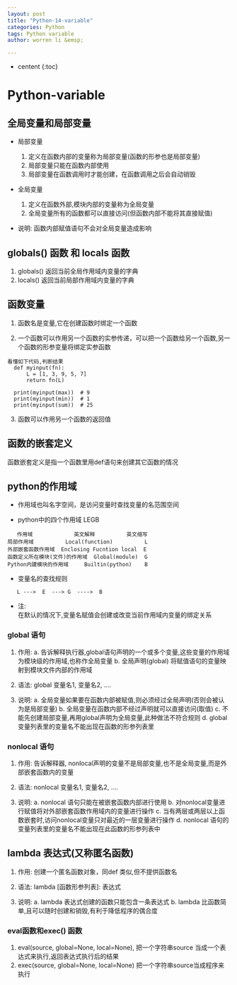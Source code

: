 ```yaml
---
layout: post
title: "Python-14-variable"
categories: Python
tags: Python variable
author: worren li &emsp;

---
```


* centent
{:toc}

# Python-variable  
## 全局变量和局部变量

* 局部变量
    1. 定义在函数内部的变量称为局部变量(函数的形参也是局部变量)
    2. 局部变量只能在函数内部使用
    3. 局部变量在函数调用时才能创建，在函数调用之后会自动销毁

* 全局变量
    1. 定义在函数外部,模块内部的变量称为全局变量
    2. 全局变量所有的函数都可以直接访问(但函数内部不能将其直接赋值)
* 说明:
   函数内部赋值语句不会对全局变量造成影响
   
## globals() 函数 和 locals 函数  
   1. globals()  返回当前全局作用域内变量的字典  
   2. locals()  返回当前局部作用域内变量的字典  

## 函数变量  
   1. 函数名是变量,它在创建函数时绑定一个函数  

   2. 一个函数可以作用另一个函数的实参传递，可以把一个函数给另一个函数,另一个函数的形参变量将绑定实参函数   

```
看懂如下代码,判断结果
  def myinput(fn):
      L = [1, 3, 9, 5, 7]
      return fn(L)

  print(myinput(max))  # 9
  print(myinput(min))  # 1
  print(myinput(sum))  # 25
```
   3. 函数可以作用另一个函数的返回值  

## 函数的嵌套定义   
   函数嵌套定义是指一个函数里用def语句来创建其它函数的情况  

## python的作用域  
   * 作用域也叫名字空间，是访问变量时查找变量的名范围空间  

   * python中的四个作用域 LEGB  

```
   作用域             英文解释          英文缩写
局部作用域          Local(function)          L
外部嵌套函数作用域  Enclosing Fucntion local  E
函数定义所在模块(文件)的作用域  Global(module)  G
Python内建模块的作用域     Builtin(python)    B
```

* 变量名的查找规则  

```
   L --->  E  ---> G  ---->  B
```

* 注:  
   在默认的情况下,变量名赋值会创建或改变当前作用域内变量的绑定关系  

### global 语句
1. 作用:
    a. 告诉解释执行器,global语句声明的一个或多个变量,这些变量的作用域为模块级的作用域,也称作全局变量
    b. 全局声明(global) 将赋值语句的变量映射到模块文件内部的作用域
2. 语法:
    global 变量名1, 变量名2, ....

3. 说明:
    a. 全局变量如果要在函数内部被赋值,则必须经过全局声明(否则会被认为是局部变量)
    b. 全局变量在函数内部不经过声明就可以直接访问(取值)
    c. 不能先创建局部变量,再用global声明为全局变量,此种做法不符合规则
    d. global变量列表里的变量名不能出现在函数的形参列表里


### nonlocal 语句
1. 作用:
    告诉解释器, nonlocal声明的变量不是局部变量,也不是全局变量,而是外部嵌套函数内的变量
2. 语法:
    nonlocal 变量名1, 变量名2, ....

3. 说明:
    a. nonlocal 语句只能在被嵌套函数内部进行使用
    b. 对nonlocal变量进行赋值将对外部嵌套函数作用域内的变量进行操作
    c. 当有两层或两层以上函数嵌套时,访问nonlocal变量只对最近的一层变量进行操作
    d. nonlocal 语句的变量列表里的变量名不能出现在此函数的形参列表中


## lambda 表达式(又称匿名函数)
1. 作用:
    创建一个匿名函数对象，同def 类似,但不提供函数名
2. 语法:
    lambda [函数形参列表]: 表达式

3. 说明:
    a. lambda 表达式创建的函数只能包含一条表达式
    b. lambda 比函数简单,且可以随时创建和销毁,有利于降低程序的偶合度
    

### eval函数和exec() 函数  
1. eval(source, global=None, local=None), 把一个字符串source 当成一个表达式来执行,返回表达式执行后的结果
2. exec(source, global=None, local=None)  把一个字符串source当成程序来执行

